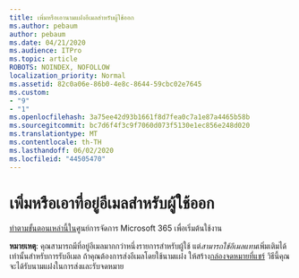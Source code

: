 ```yaml
---
title: เพิ่มหรือเอานามแฝงอีเมลสําหรับผู้ใช้ออก
ms.author: pebaum
author: pebaum
ms.date: 04/21/2020
ms.audience: ITPro
ms.topic: article
ROBOTS: NOINDEX, NOFOLLOW
localization_priority: Normal
ms.assetid: 82c0a06e-86b0-4e8c-8644-59cbc02e7645
ms.custom:
- "9"
- "1"
ms.openlocfilehash: 3a75ee42d93b1661f8d7fea0c7a1e87a4465b58b
ms.sourcegitcommit: bc7d6f4f3c9f7060d073f5130e1ec856e248d020
ms.translationtype: MT
ms.contentlocale: th-TH
ms.lasthandoff: 06/02/2020
ms.locfileid: "44505470"
---
```

# <a name="add-or-remove-an-email-address-for-a-user"></a>เพิ่มหรือเอาที่อยู่อีเมลสําหรับผู้ใช้ออก

[ทําตามขั้นตอนเหล่านี้ใน](https://portal.office.com/AdminPortal/Home#/AssistedGuide/addemailoptions)ศูนย์การจัดการ Microsoft 365 เพื่อเริ่มต้นใช้งาน

 **หมายเหตุ**: คุณสามารถมีที่อยู่อีเมลมากกว่าหนึ่งรายการสําหรับผู้ใช้ แต่*สามารถใช้อีเมลแทน*เพิ่มเติมได้เท่านั้นสําหรับการรับอีเมล ถ้าคุณต้องการส่งอีเมลโดยใช้นามแฝง ให้สร้าง[กล่องจดหมายที่แชร์](https://docs.microsoft.com/microsoft-365/admin/email/create-a-shared-mailbox) วิธีนี้คุณจะได้รับนามแฝงในการส่งและรับจดหมาย
  